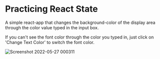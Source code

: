 # Practicing React State

A simple react-app that changes the background-color of the display area through the color value typed in the input box.

If you can't see the font color through the color you typed in, just click on 'Change Text Color' to switch the font color.

![Screenshot 2022-05-27 000311](https://user-images.githubusercontent.com/85868026/170580390-b2a51b15-9b1f-4ce2-82d3-45d12549795a.png)
